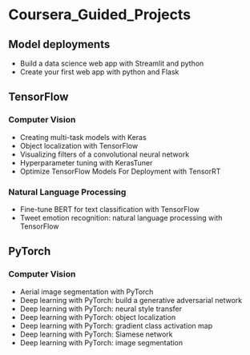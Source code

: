 # Coursera_Guided_Projects

## Model deployments
- Build a data science web app with Streamlit and python
- Create your first web app with python and Flask

## TensorFlow
### Computer Vision
- Creating multi-task models with Keras
- Object localization with TensorFlow
- Visualizing filters of a convolutional neural network
- Hyperparameter tuning with KerasTuner
- Optimize TensorFlow Models For Deployment with TensorRT

### Natural Language Processing
- Fine-tune BERT for text classification with TensorFlow
- Tweet emotion recognition: natural language processing with TensorFlow

## PyTorch
### Computer Vision
- Aerial image segmentation with PyTorch
- Deep learning with PyTorch: build a generative adversarial network
- Deep learning with PyTorch: neural style transfer
- Deep learning with PyTorch: object localization
- Deep learning with PyTorch: gradient class activation map
- Deep learning with PyTorch: Siamese network
- Deep learning with PyTorch: image segmentation
